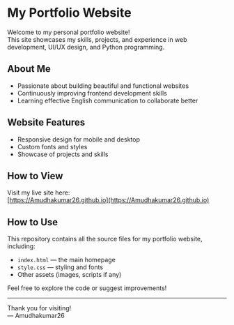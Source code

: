 # My Portfolio Website

Welcome to my personal portfolio website!  
This site showcases my skills, projects, and experience in web development, UI/UX design, and Python programming.

## About Me

- Passionate about building beautiful and functional websites  
- Continuously improving frontend development skills  
- Learning effective English communication to collaborate better

## Website Features

- Responsive design for mobile and desktop  
- Custom fonts and styles  
- Showcase of projects and skills

## How to View

Visit my live site here:  
[https://Amudhakumar26.github.io](https://Amudhakumar26.github.io)

## How to Use

This repository contains all the source files for my portfolio website, including:  
- `index.html` — the main homepage  
- `style.css` — styling and fonts  
- Other assets (images, scripts if any)

Feel free to explore the code or suggest improvements!

---

Thank you for visiting!  
— Amudhakumar26
